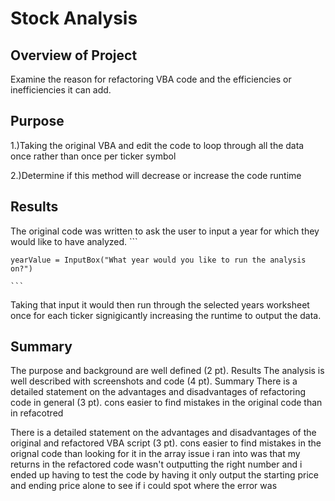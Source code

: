 # Stock Analysis

## Overview of Project
 
Examine the reason for refactoring VBA code and the efficiencies or inefficiencies it can add.
  
## Purpose

1.)Taking the original VBA and edit the code to loop through all the data once rather than once per ticker symbol 
	
2.)Determine if this method will decrease or increase the code runtime

## Results

The original code was written to ask the user to input a year for which they would like to have analyzed. 
	```
		
	yearValue = InputBox("What year would you like to run the analysis on?")
		
	```
Taking that input it would then run through the selected years worksheet once for each ticker signigicantly increasing the runtime to output the data.
	
	
## Summary


The purpose and background are well defined (2 pt).
Results
The analysis is well described with screenshots and code (4 pt).
Summary
There is a detailed statement on the advantages and disadvantages of refactoring code in general (3 pt).
	cons
		easier to find mistakes in the original code than in refacotred
		
There is a detailed statement on the advantages and disadvantages of the original and refactored VBA script (3 pt).
	cons
		easier to find mistakes in the orignal code than looking for it in the array
		issue i ran into was that my returns in the refactored code wasn't outputting the right number and i ended up having to test the code by having it only output the starting price and ending price alone to see if i could spot where the error was
